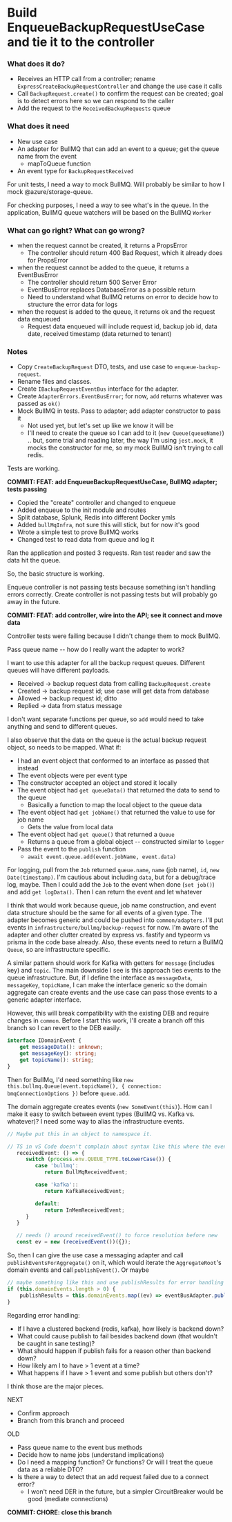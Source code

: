 # Build EnqueueBackupRequestUseCase and tie it to the controller

### What does it do?

-  Receives an HTTP call from a controller; rename `ExpressCreateBackupRequestController` and change the use case it calls
-  Call `BackupRequest.create()` to confirm the request can be created; goal is to detect errors here so we can respond to the caller
-  Add the request to the `ReceivedBackupRequests` queue

### What does it need

-  New use case
-  An adapter for BullMQ that can add an event to a queue; get the queue name from the event
   -  mapToQueue function
-  An event type for `BackupRequestReceived`

For unit tests, I need a way to mock BullMQ. Will probably be similar to how I mock @azure/storage-queue.

For checking purposes, I need a way to see what's in the queue. In the application, BullMQ queue watchers will be based on the BullMQ `Worker`

### What can go right? What can go wrong?

-  when the request cannot be created, it returns a PropsError
   -  The controller should return 400 Bad Request, which it already does for PropsError
-  when the request cannot be added to the queue, it returns a EventBusError
   -  The controller should return 500 Server Error
   -  EventBusError replaces DatabaseError as a possible return
   -  Need to understand what BullMQ returns on error to decide how to structure the error data for logs
-  when the request is added to the queue, it returns ok and the request data enqueued
   -  Request data enqueued will include request id, backup job id, data date, received timestamp (data returned to tenant)

### Notes

-  Copy `CreateBackupRequest` DTO, tests, and use case to `enqueue-backup-request`.
-  Rename files and classes.
-  Create `IBackupRequestEventBus` interface for the adapter.
-  Create `AdapterErrors.EventBusError`; for now, `add` returns whatever was passed as `ok()`
-  Mock BullMQ in tests. Pass to adapter; add adapter constructor to pass it
   -  Not used yet, but let's set up like we know it will be
   -  I'll need to create the queue so I can add to it (`new Queue(queueName)`) .. but, some trial and reading later, the way I'm using `jest.mock`, it mocks the constructor for me, so my mock BullMQ isn't trying to call redis.

Tests are working.

**COMMIT: FEAT: add EnqueueBackupRequestUseCase, BullMQ adapter; tests passing**

-  Copied the "create" controller and changed to enqueue
-  Added enqueue to the init module and routes
-  Split database, Splunk, Redis into different Docker ymls
-  Added `bullMqInfra`, not sure this will stick, but for now it's good
-  Wrote a simple test to prove BullMQ works
-  Changed test to read data from queue and log it

Ran the application and posted 3 requests. Ran test reader and saw the data hit the queue.

So, the basic structure is working.

Enqueue controller is not passing tests because something isn't handling errors correctly.
Create controller is not passing tests but will probably go away in the future.

**COMMIT: FEAT: add controller, wire into the API; see it connect and move data**

Controller tests were failing because I didn't change them to mock BullMQ.

Pass queue name -- how do I really want the adapter to work?

I want to use this adapter for all the backup request queues. Different queues will have different payloads.

-  Received -> backup request data from calling `BackupRequest.create`
-  Created -> backup request id; use case will get data from database
-  Allowed -> backup request id; ditto
-  Replied -> data from status message

I don't want separate functions per queue, so `add` would need to take anything and send to different queues.

I also observe that the data on the queue is the actual backup request object, so needs to be mapped. What if:

-  I had an event object that conformed to an interface as passed that instead
-  The event objects were per event type
-  The constructor accepted an object and stored it locally
-  The event object had `get queueData()` that returned the data to send to the queue
   -  Basically a function to map the local object to the queue data
-  The event object had `get jobName()` that returned the value to use for job name
   -  Gets the value from local data
-  The event object had `get queue()` that returned a `Queue`
   -  Returns a queue from a global object -- constructed similar to `logger`
-  Pass the event to the `publish` function
   -  `await event.queue.add(event.jobName, event.data)`

For logging, pull from the `Job` returned `queue.name`, `name` (job name), `id`, `new Date(timestamp)`. I'm cautious about including `data`, but for a debug/trace log, maybe. Then I could add the `Job` to the event when done (`set job()`) and add `get logData()`. Then I can return the event and let whatever

I think that would work because queue, job name construction, and event data structure should be the same for all events of a given type. The adapter becomes generic and could be pushed into `common/adapters`. I'll put events in `infrastructure/bullmq/backup-request` for now. I'm aware of the adapter and other clutter created by express vs. fastify and typeorm vs prisma in the code base already. Also, these events need to return a BullMQ `Queue`, so are infrastructure specific.

A similar pattern should work for Kafka with getters for `message` (includes key) and `topic`. The main downside I see is this approach ties events to the queue infrastructure. But, if I define the interface as `messageData`, `messageKey`, `topicName`, I can make the interface generic so the domain aggregate can create events and the use case can pass those events to a generic adapter interface.

However, this will break compatibility with the existing DEB and require changes in `common`. Before I start this work, I'll create a branch off this branch so I can revert to the DEB easily.

```typescript
interface IDomainEvent {
	get messageData(): unknown;
	get messageKey(): string;
	get topicName(): string;
}
```

Then for BullMq, I'd need something like `new this.bullmq.Queue(event.topicName(), { connection: bmqConnectionOptions })` before `queue.add`.

The domain aggregate creates events (`new SomeEvent(this)`). How can I make it easy to switch between event types (BullMQ vs. Kafka vs. whatever)? I need some way to alias the infrastructure events.

```typescript
// Maybe put this in an object to namespace it.

// TS in vS Code doesn't complain about syntax like this where the events are classes
   receivedEvent: () => {
      switch (process.env.QUEUE_TYPE.toLowerCase()) {
         case 'bullmq':
            return BullMqReceivedEvent;

         case 'kafka'::
            return KafkaReceivedEvent;

         default:
            return InMemReceivedEvent;
      }
   }

   // needs () around receivedEvent() to force resolution before new
   const ev = new (receivedEvent())({});
```

So, then I can give the use case a messaging adapter and call `publishEventsForAggregate()` on it, which would iterate the `AggregateRoot`'s domain events and call `publishEvent()`. Or maybe

```typescript
// maybe something like this and use publishResults for error handling
if (this.domainEvents.length > 0) {
	publishResults = this.domainEvents.map((ev) => eventBusAdapter.publish(ev));
}
```

Regarding error handling:

-  If I have a clustered backend (redis, kafka), how likely is backend down?
-  What could cause publish to fail besides backend down (that wouldn't be caught in sane testing)?
-  What should happen if publish fails for a reason other than backend down?
-  How likely am I to have > 1 event at a time?
-  What happens if I have > 1 event and some publish but others don't?

I think those are the major pieces.

NEXT

-  Confirm approach
-  Branch from this branch and proceed

OLD

-  Pass queue name to the event bus methods
-  Decide how to name jobs (understand implications)
-  Do I need a mapping function? Or functions? Or will I treat the queue data as a reliable DTO?
-  Is there a way to detect that an add request failed due to a connect error?
   -  I won't need DER in the future, but a simpler CircuitBreaker would be good (mediate connections)

**COMMIT: CHORE: close this branch**

